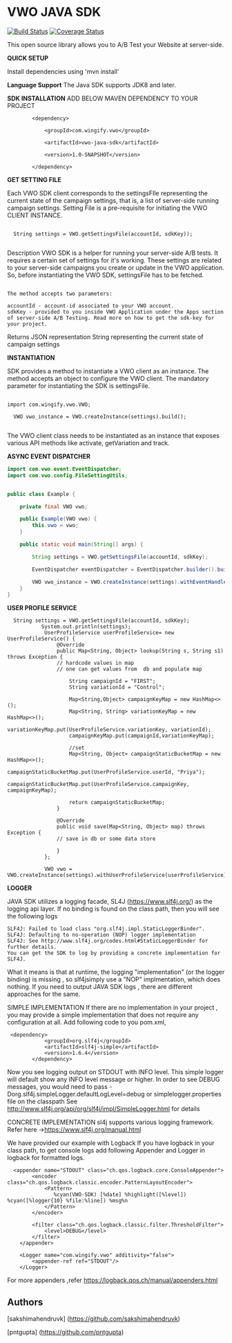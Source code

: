 VWO JAVA SDK
======================

[![Build Status](http://img.shields.io/travis/wingify/vwo-java-sdk/master.svg?style=flat)](http://travis-ci.org/wingify/vwo-java-sdk)
[![Coverage Status](https://coveralls.io/repos/github/wingify/vwo-java-sdk/badge.svg?branch=master)](https://coveralls.io/github/wingify/vwo-java-sdk?branch=master)

This open source library allows you to A/B Test your Website at server-side.

**QUICK SETUP**

Install dependencies using 'mvn install'

**Language Support**
The Java SDK supports JDK8 and later.

**SDK INSTALLATION**
ADD BELOW MAVEN DEPENDENCY TO YOUR PROJECT

``` 
        <dependency>
        
			<groupId>com.wingify.vwo</groupId>
			
			<artifactId>vwo-java-sdk</artifactId>
			
			<version>1.0-SNAPSHOT</version>
			
		</dependency>
```
**GET SETTING FILE**

Each VWO SDK client corresponds to the settingsFIle representing the current state of the campaign settings, that is, a list of server-side running campaign settings.
Setting File is a pre-requisite for initiating the VWO CLIENT INSTANCE.

```

  String settings = VWO.getSettingsFile(accountId, sdkKey));
  
```

Description
VWO SDK is a helper for running your server-side A/B tests. It requires a certain set of settings for it's working. These settings are related to your server-side campaigns you create or update in the VWO application.
So, before instantiating the VWO SDK, settingsFile has to be fetched.

```

The method accepts two parameters:

accountId - account-id associated to your VWO account.
sdkKey - provided to you inside VWO Application under the Apps section of server-side A/B Testing. Read more on how to get the sdk-key for your project.

```

Returns
JSON representation String representing the current state of campaign settings

**INSTANTIATION**


SDK provides a method to instantiate a VWO client as an instance. The method accepts an object to configure the VWO client.
The mandatory parameter for instantiating the SDK is settingsFile.

```

import com.wingify.vwo.VWO;

  VWO vwo_instance = VWO.createInstance(settings).build();
  
```

The VWO client class needs to be instantiated as an instance that exposes various API methods like activate, getVariation and track.

**ASYNC EVENT DISPATCHER**

```java
import com.vwo.event.EventDispatcher;
import com.vwo.config.FileSettingUtils;


public class Example {

    private final VWO vwo;

    public Example(VWO vwo) {
        this.vwo = vwo;
    }

    public static void main(String[] args) {

        String settings = VWO.getSettingsFile(accountId, sdkKey);

        EventDispatcher eventDispatcher = EventDispatcher.builder().build();

        VWO vwo_instance = VWO.createInstance(settings).withEventHandler(eventDispatcher).build();
    }
}
```

**USER PROFILE SERVICE**

```
  String settings = VWO.getSettingsFile(accountId, sdkKey);
           System.out.println(settings);
            UserProfileService userProfileService= new UserProfileService() {
                @Override
                public Map<String, Object> lookup(String s, String s1) throws Exception {
                // hardcode values in map
                // one can get values from  db and populate map
                
                    String campaignId = "FIRST";
                    String variationId = "Control";

                    Map<String,Object> campaignKeyMap = new HashMap<>();
                    Map<String, String> variationKeyMap = new HashMap<>();
                    variationKeyMap.put(UserProfileService.variationKey, variationId);
                    campaignKeyMap.put(campaignId,variationKeyMap);

                    //set
                    Map<String, Object> campaignStaticBucketMap = new HashMap<>();
                    campaignStaticBucketMap.put(UserProfileService.userId, "Priya");
                    campaignStaticBucketMap.put(UserProfileService.campaignKey, campaignKeyMap);

                    return campaignStaticBucketMap;
                }

                @Override
                public void save(Map<String, Object> map) throws Exception {
                // save in db or some data store

                }
            };

            VWO vwo = VWO.createInstance(settings).withUserProfileService(userProfileService).build();        
```

**LOGGER**

JAVA SDK utilizes a logging facade, SL4J (https://www.slf4j.org/) as the logging api layer. If no binding is found on the class path,
then you will see the following logs

```
SLF4J: Failed to load class "org.slf4j.impl.StaticLoggerBinder".
SLF4J: Defaulting to no-operation (NOP) logger implementation
SLF4J: See http://www.slf4j.org/codes.html#StaticLoggerBinder for further details.
You can get the SDK to log by providing a concrete implementation for SLF4J.
```

What it means is that at runtime, the logging "implementation" (or the logger binding) is missing , so slf4jsimply use a "NOP" implmentation, which does nothing.
If you need to output JAVA SDK logs , there are different approaches for the same.

SIMPLE IMPLEMENTATION
If there are no implementation in your project , you may provide a simple implementation that does not require any configuration at all.
Add following code to you pom.xml,

```
 <dependency>
            <groupId>org.slf4j</groupId>
            <artifactId>slf4j-simple</artifactId>
            <version>1.6.4</version>
        </dependency>
```
Now you see logging output on STDOUT with INFO level. This simple logger will default show any INFO level message or higher.
In order to see DEBUG messages, you would need to pass -Dorg.slf4j.simpleLogger.defaultLogLevel=debug or simplelogger.properties file on the classpath
See http://www.slf4j.org/api/org/slf4j/impl/SimpleLogger.html for details

CONCRETE IMPLEMENTATION
sl4j supports various logging framework. Refer here ->https://www.slf4j.org/manual.html

We have provided our example with Logback
If you have logback in your class path, to get console logs add following Appender and Logger in logback for formatted logs.

```
  <appender name="STDOUT" class="ch.qos.logback.core.ConsoleAppender">
        <encoder class="ch.qos.logback.classic.encoder.PatternLayoutEncoder">
            <Pattern>
               %cyan(VWO-SDK) [%date] %highlight([%level]) %cyan([%logger{10} %file:%line]) %msg%n
            </Pattern>
        </encoder>

        <filter class="ch.qos.logback.classic.filter.ThresholdFilter">
            <level>DEBUG</level>
        </filter>
    </appender>

    <Logger name="com.wingify.vwo" additivity="false">
        <appender-ref ref="STDOUT"/>
    </Logger>
```

For more appenders ,refer https://logback.qos.ch/manual/appenders.html

## Authors

[sakshimahendruvk] (https://github.com/sakshimahendruvk)

[pntgupta] (https://github.com/pntgupta)



